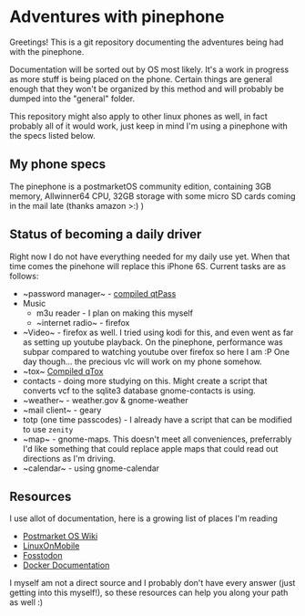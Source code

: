 # Adventures with pinephone

Greetings! This is a git repository documenting the adventures being had with the pinephone.

Documentation will be sorted out by OS most likely. It's a work in progress as more stuff is being placed on the phone. Certain things are general enough that they won't be organized by this method and will probably be dumped into the "general" folder.

This repository might also apply to other linux phones as well, in fact probably all of it would work, just keep in mind I'm using a pinephone with the specs listed below.

## My phone specs

The pinephone is a postmarketOS community edition, containing 3GB memory, Allwinner64 CPU, 32GB storage with some micro SD cards coming in the mail late (thanks amazon >:) )

## Status of becoming a daily driver

Right now I do not have everything needed for my daily use yet. When that time comes the pinehone will replace this iPhone 6S. Current tasks are as follows:

* ~password manager~ - [compiled qtPass](./postmarketOs/qtpass.md)
* Music
    * m3u reader - I plan on making this myself
    * ~internet radio~ - firefox
* ~Video~ - firefox as well. I tried using kodi for this, and even went as far as setting up youtube playback. On the pinephone, performance was subpar compared to watching youtube over firefox so here I am :P One day though... the precious vlc will work on my phone somehow.
* ~tox~ [Compiled qTox](./postmarketOs/qtox.md)
* contacts - doing more studying on this. Might create a script that converts vcf to the sqlite3 database gnome-contacts is using.
* ~weather~ - weather.gov & gnome-weather
* ~mail client~ - geary
* totp (one time passcodes) - I already have a script that can be modified to use `zenity`
* ~map~ - gnome-maps. This doesn't meet all conveniences, preferrably I'd like something that could replace apple maps that could read out directions as I'm driving.
* ~calendar~ - using gnome-calendar

## Resources

I use allot of documentation, here is a growing list of places I'm reading

* [Postmarket OS Wiki](https://wiki.postmarketos.org/wiki/Main_Page)
* [LinuxOnMobile](https://linmob.net)
* [Fosstodon](https://fosstodon.org)
* [Docker Documentation](https://docs.docker.com/)

I myself am not a direct source and I probably don't have every answer (just getting into this myself!), so these resources can help you along your path as well :)